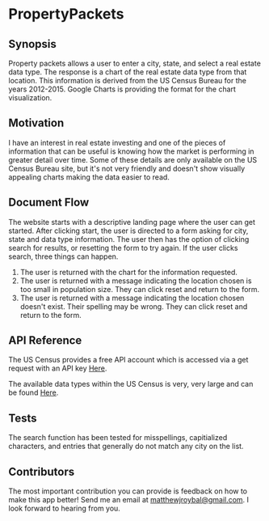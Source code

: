 # PropertyPackets

## Synopsis

Property packets allows a user to enter a city, state, and select a real estate data type. The response is a chart of the real estate data type from that location. This information is derived from the US Census Bureau for the years 2012-2015. Google Charts is providing the format for the chart visualization.

## Motivation

I have an interest in real estate investing and one of the pieces of information that can be useful is knowing how the market is performing in greater detail over time. Some of these details are only available on the US Census Bureau site, but it's not very friendly and doesn't show visually appealing charts making the data easier to read.

## Document Flow

The website starts with a descriptive landing page where the user can get started. After clicking start, the user is directed to a form asking for city, state and data type information. The user then has the option of clicking search for results, or resetting the form to try again. If the user clicks search, three things can happen. 

1. The user is returned with the chart for the information requested. 
2. The user is returned with a message indicating the location chosen is too small in population size. They can click reset and return to the form.
3. The user is returned with a message indicating the location chosen doesn't exist. Their spelling may be wrong. They can click reset and return to the form.

## API Reference

The US Census provides a free API account which is accessed via a get request with an API key [Here](http://api.census.gov/data/key_signup.html).

The available data types within the US Census is very, very large and can be found [Here](https://www.census.gov/data/developers/data-sets.html).

## Tests

The search function has been tested for misspellings, capitialized characters, and entries that generally do not match any city on the list.

## Contributors

The most important contribution you can provide is feedback on how to make this app better! Send me an email at matthewjroybal@gmail.com. I look forward to hearing from you.